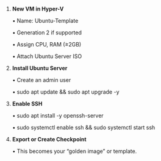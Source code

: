 1. **New VM in Hyper-V**

	• Name: Ubuntu-Template

	• Generation 2 if supported

	• Assign CPU, RAM (≥2GB)

	• Attach Ubuntu Server ISO

2. **Install Ubuntu Server**

	• Create an admin user

	• sudo apt update && sudo apt upgrade -y

3. **Enable SSH**

	• sudo apt install -y openssh-server
	
	• sudo systemctl enable ssh && sudo systemctl start ssh

4. **Export or Create Checkpoint**

	• This becomes your “golden image” or template.